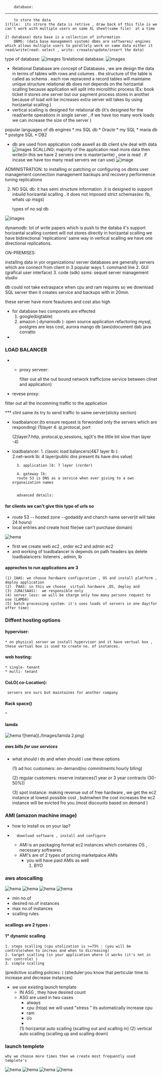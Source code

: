         database:
--------------------------
        to store the data
    1)file:  its strore the data is retrive , draw back of this file is we can't work with multiple users on same XL sheet(same file)  at a time .
    2) database) data base is a collection of information 
        DBMS: (data base management system) dbms are softwares/ engines which allows multiple users to parellely work on same data either it read/write(read: select , write: creaate/update/insert the data)

type of database:
![images](./Images/aws1.png)
    1)relational database: 
![images](./Images/aws2.png)
* Relational Database are concept of Databases , we are design the data in terms of tables with rows and columes . the structure of the table is called as schema .
    each row repracend a record
    tables will maintaine unique structure
 relational db does not depends on the horizantal scalling because  application will split into microlithic process (Ex: book ticket it stores one server but our payment process stores in another because of load will be increases extra server will takes by using horizantal scalling )
 * vertical scalling is designed for relational db (it's designed for the read/write operations in single server , if we have too many  work loads we can increase the size of the server )

popular languages  of db engines
    * ms SQL db
    * Oracle
    * my SQL
    * maria db
    * postgre SQL
    * DB2

* db are used from application code aswell as db client s/w deal with data 
![images](./aws3.png)
SCALLiNG: majority of the application read more data then write(in this we have 2 servers one is master(write) , one is read . if incase we have too many read servers we can use)
![image](./aws4.png)


ADMINISTRATION: 
     to installing or patching or configuring 
        os
        dbms
    user management
    connection management
    backups and recovery
    performence tuning
    replications

2) NO SQL db: it has semi structure information .it is designed to support inbuild horizantal scalling . it does not imposed strict schemas(ex: fb, whats up msgs)

    types of no sql db

![images](./aws5.png)

dynamodb: lot of write papers which is push to the databa 
    it's support horizantal scalling content will not stores directly
in  horizantal scalling we have bidirectional 'replications' same way in vertical scalling we have one directional replications.

ON-PREMISES:

installing data in yor organizations/ server databases are generally servers which are connect from client in 3 popular ways
    1. command line
    2. GUI (grafical user interface)
    3. code (sdk)
ssms: sequel server management studio

db could not take extraspace when cpu and ram requires so we download SQL server then it creates service and backups with in 20min.

these server have more feautures and cost also high
* for database two componets are effected
    1. google(bigtable)
    2. amazon ( dynamodb ): open source application refactoring mysql, postgres are less cost, aurora
                            mango db
                            (aws)document dab
                            java
                              corratto
* 

### LOAD BALANCER

* * proxy serveer:
 
	filter out all the out bound network traffic(one service between clinet and application)
* revese proxy: 

filter out all the incomming traffic to the application

*** clint same its try to send traffic to same server(sticky section)

* loadbalancer:(to ensure request is forworded only the servers which are responding)
    (1)layer 4: ip,protocal, port
	
	(2)layer7:http, protocal,ip,sessions, sg(it's the little bit slow than layer -4)
	
* loadbalancer: 
		1. classic load balancers(4&7 layer lb ):  
		2.net-work lb: 4 layer(public dns present its have dns value)
		
		3. application lb: 7 layer (/order)
		
		4. gateway lb:
		route 53 is DNS as a service when ever giving to a own  organaization names 
		
		
		advanced details:
#### for clients we can't give this type of urls so
 * route 53 -- hosted zone --godaddy and chanch name server(it will take 24 hours)
 * local entries and create host file(we can't purchase  domain)

 ![hema](./Images/10.png)

* first we create web ec2 , order ec2 and admin ec2
* and working of loadbalancer is depends on
		path
        headers
        ips
        delete loadbalancers: listeners , admin, lb
        


#### approches to run applications are 3

    (1) IAAS: we choose hardware configuration , OS and install platform , deploy application
    (2)  PAAS: in this we choose  virtual hardware ,OS, deploy and 
    (3) JiRA(SAAS):  we responsible only 
    (4) server less: we will be charge only how many persons request to use (LAMDA)
    (5) batch processing system: it's uses loads of servers in one day(for offer time)
### Diffent hosting options

#### hyperviser: 
    * on physical server we install hyperviser and it have vertual box , these vertual box is used to create no. of instances.

#### web hosting: 
    * single- tenant
    * multi- tenant
#### CoLO( co-Location):
     servers are ours but maintaines for another company
#### Rack space()

    * 
#### lamda 
![hema](./Images/benstack.png)
![hema](./Images/lamda 2.png)

##### aws bills for use services

* what should  i do and when should i use these options 

    (1) ad hoc customers: on-demand(no commitments hourly blling)

    (2) regular customers: reserve instances(1 year  or 3 year contracts (30-50%)) 

    (3) spot instance: 
    making revenue out of free hardware , we get the ec2 instance at lowest possible cost , butmwhen the cost increases the ec2 instance will be evicted fro you (most discounts based on demand )

### AMI (amazon machine image)

*  how to install os on your lap?
*       download software , install and configure

   * AMI is an packaging format ec2 instances which containes OS , necessary softwares 
   * AMI's are of 2 types of pricing 
   marketpalce AMIs 
        * you will have paid AMIs as well
            1. BYO



### aws atoscalling

![hema](./Images/asg.1.png)
![hema](./Images/asg2.png)
![hema](./Images/asg3.png)
![hema](./Images/asg-4.png)

* min no.of 
* desired no.of instances
* max no.of instances
* scalling rules
#### scallings are 2 types :
#### 1* dynamic scalling

    1. steps scalling (cpu utolization is >=75% : (you will be controle)when to increas and when to dicreasing)
    2. target scalling (in your application where it works (it's not in our controle) )
    3. simple scalling
(predictive scalling policies: ) 
(sheduler:you know that perticular time to increase and decrease instances)
* we use existing launch template
  * IN ASG , they have desired count 
  * ASG are used in two cases 
    * always
    * cpu (htop)
      we will used "stress " its automatically increase cpu
    * ram
    * i/o
    * 
    (1) horizantal auto scalling (scalling out and scalling in)
    (2) vertical auto scalling (scalling up and scalling down)

### launch templete
    why we choose more times then we create most frequently used templete's

![hema](./Images/launch-temp.png)
![hema](./Images/launch-temp1.png)
![hema](./Images/launch-temp2.png)
![hema](./Images/launch-temp3.png)

### 




